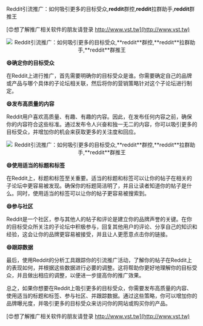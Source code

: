 Reddit引流推广：如何吸引更多的目标受众,**reddit**群控,**reddit**拉群助手,**reddit**群推王

[😍想了解推广相关软件的朋友请登录 http://www.vst.tw](http://www.vst.tw)

 <center><img src="https://vst.tw/MP4/tuiguang/png/6.png" alt="Reddit引流推广：如何吸引更多的目标受众,**reddit**群控,**reddit**拉群助手,**reddit**群推王"></center>

**😄确定你的目标受众**

在Reddit上进行推广，首先需要明确你的目标受众是谁。你需要确定自己的品牌或产品与哪个具体的子论坛相关联，然后将你的营销策略针对这个子论坛进行制定。

**😄发布高质量的内容**

Reddit用户喜欢高质量、有趣、有趣的内容。因此，在发布任何内容之前，确保你的内容符合这些标准。通过发布令人兴奋和独一无二的内容，你可以吸引更多的目标受众，并增加你的机会来获取更多的关注度和回应。

 <center><img src="https://vst.tw/MP4/tuiguang/png/3.png" alt="Reddit引流推广：如何吸引更多的目标受众,**reddit**群控,**reddit**拉群助手,**reddit**群推王"></center>

**😄使用适当的标题和标签**

在Reddit上，标题和标签至关重要。适当的标题和标签可以让你的帖子在相关的子论坛中更容易被发现。确保你的标题简洁明了，并且让读者知道你的帖子是什么。同时，使用适当的标签可以让你的帖子更容易被搜索到。

**😄参与社区**

Reddit是一个社区，参与其他人的帖子和评论是建立你的品牌声誉的关键。在你的目标受众所关注的子论坛中积极参与，回复其他用户的评论、分享自己的知识和经验，这会让你的品牌更容易被接受，并且让人更愿意点击你的链接。

**😄跟踪数据**

最后，使用Reddit的分析工具跟踪你的引流推广活动，了解你的帖子在Reddit上的表现如何，并根据这些数据进行必要的调整。这将帮助你更好地理解你的目标受众，并且做出相应的调整，以便进一步提高你的推广效果。

总之，如果你想要在Reddit上吸引更多的目标受众，你需要发布高质量的内容、使用适当的标题和标签、参与社区、并跟踪数据。通过这些策略，你可以增加你的品牌曝光度，并吸引更多的目标受众来访问你的网站或购买你的产品。

[😍想了解推广相关软件的朋友请登录 http://www.vst.tw](http://www.vst.tw)




